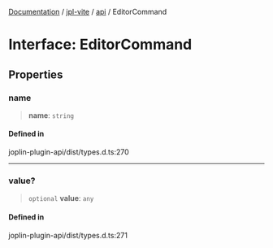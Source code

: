 [Documentation](../../../packages.md) / [jpl-vite](../../index.md) / [api](../index.md) / EditorCommand

# Interface: EditorCommand

## Properties

### name

> **name**: `string`

#### Defined in

joplin-plugin-api/dist/types.d.ts:270

---

### value?

> `optional` **value**: `any`

#### Defined in

joplin-plugin-api/dist/types.d.ts:271
